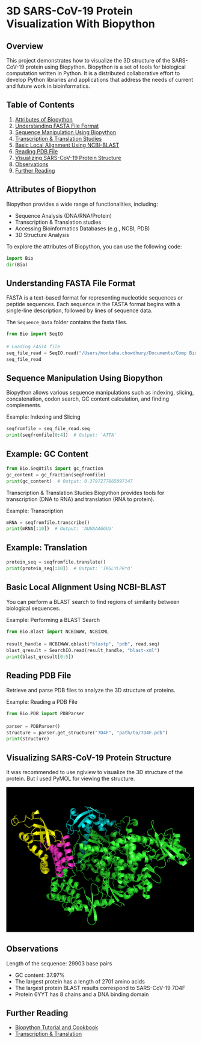 # 3D SARS-CoV-19 Protein Visualization With Biopython

## Overview
This project demonstrates how to visualize the 3D structure of the SARS-CoV-19 protein using Biopython. Biopython is a set of tools for biological computation written in Python. It is a distributed collaborative effort to develop Python libraries and applications that address the needs of current and future work in bioinformatics.

## Table of Contents
1. [Attributes of Biopython](#attributes-of-biopython)
2. [Understanding FASTA File Format](#understanding-fasta-file-format)
3. [Sequence Manipulation Using Biopython](#sequence-manipulation-using-biopython)
4. [Transcription & Translation Studies](#transcription--translation-studies)
5. [Basic Local Alignment Using NCBI-BLAST](#basic-local-alignment-using-ncbi-blast)
6. [Reading PDB File](#reading-pdb-file)
7. [Visualizing SARS-CoV-19 Protein Structure](#visualizing-sars-cov-19-protein-structure)
8. [Observations](#observations)
9. [Further Reading](#further-reading)

## Attributes of Biopython
Biopython provides a wide range of functionalities, including:
- Sequence Analysis (DNA/RNA/Protein)
- Transcription & Translation studies
- Accessing Bioinformatics Databases (e.g., NCBI, PDB)
- 3D Structure Analysis

To explore the attributes of Biopython, you can use the following code:
```python
import Bio
dir(Bio)
```
## Understanding FASTA File Format
FASTA is a text-based format for representing nucleotide sequences or peptide sequences. Each sequence in the FASTA format begins with a single-line description, followed by lines of sequence data.

The `Sequence_Data` folder contains the fasta files.

```python
from Bio import SeqIO

# Loading FASTA file
seq_file_read = SeqIO.read("/Users/montaha.chowdhury/Documents/Comp Bio Learning/3D SARS-Cov-2 Protein Visualization/3D-SARS-CoV-19-Protein-Visualization/Sequence_Data/sequence.fasta", "fasta")
seq_file_read
```

## Sequence Manipulation Using Biopython
Biopython allows various sequence manipulations such as indexing, slicing, concatenation, codon search, GC content calculation, and finding complements.

Example: Indexing and Slicing

```python
seqfromfile = seq_file_read.seq
print(seqfromfile[0:4])  # Output: 'ATTA'
```
## Example: GC Content

```python
from Bio.SeqUtils import gc_fraction
gc_content = gc_fraction(seqfromfile)
print(gc_content)  # Output: 0.3797277865097147
```

Transcription & Translation Studies
Biopython provides tools for transcription (DNA to RNA) and translation (RNA to protein).

Example: Transcription

```python
mRNA = seqfromfile.transcribe()
print(mRNA[:10])  # Output: 'AUUAAAGGUU'
```
## Example: Translation

```python
protein_seq = seqfromfile.translate()
print(protein_seq[:10])  # Output: 'IKGLYLPR*Q'
```
## Basic Local Alignment Using NCBI-BLAST
You can perform a BLAST search to find regions of similarity between biological sequences.

Example: Performing a BLAST Search

```python
from Bio.Blast import NCBIWWW, NCBIXML

result_handle = NCBIWWW.qblast("blastp", "pdb", read.seq)
blast_qresult = SearchIO.read(result_handle, "blast-xml")
print(blast_qresult[0:5])
```
## Reading PDB File
Retrieve and parse PDB files to analyze the 3D structure of proteins.

Example: Reading a PDB File

```python
from Bio.PDB import PDBParser

parser = PDBParser()
structure = parser.get_structure("7D4F", "path/to/7D4F.pdb")
print(structure)
```

## Visualizing SARS-CoV-19 Protein Structure
It was recommended to use nglview to visualize the 3D structure of the protein. But I used PyMOL for viewing the structure. 

<img src="images/Screenshot%202024-08-14%20at%2021.57.37.png" alt="Screenshot" width="500"/>


## Observations
Length of the sequence: 29903 base pairs
- GC content: 37.97%
- The largest protein has a length of 2701 amino acids
- The largest protein BLAST results correspond to SARS-CoV-19 7D4F
- Protein 6YYT has 8 chains and a DNA binding domain

## Further Reading
- [Biopython Tutorial and Cookbook](https://biopython.org/DIST/docs/tutorial/Tutorial.html)
- [Transcription & Translation](https://en.wikipedia.org/wiki/Transcription_(biology))

